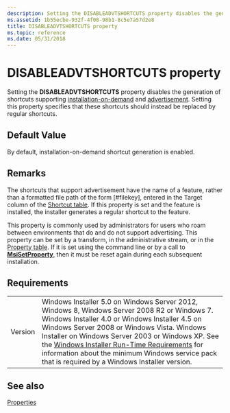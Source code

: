 ```yaml
---
description: Setting the DISABLEADVTSHORTCUTS property disables the generation of shortcuts supporting installation-on-demand and advertisement. Setting this property specifies that these shortcuts should instead be replaced by regular shortcuts.
ms.assetid: 1b55ecbe-932f-4f08-98b1-8c5e7a57d2e8
title: DISABLEADVTSHORTCUTS property
ms.topic: reference
ms.date: 05/31/2018
---
```


# DISABLEADVTSHORTCUTS property

Setting the **DISABLEADVTSHORTCUTS** property disables the generation of shortcuts supporting [installation-on-demand](installation-on-demand.md) and [advertisement](advertisement.md). Setting this property specifies that these shortcuts should instead be replaced by regular shortcuts.

## Default Value

By default, installation-on-demand shortcut generation is enabled.

## Remarks

The shortcuts that support advertisement have the name of a feature, rather than a formatted file path of the form \[\#filekey\], entered in the Target column of the [Shortcut table](shortcut-table.md). If this property is set and the feature is installed, the installer generates a regular shortcut to the feature.

This property is commonly used by administrators for users who roam between environments that do and do not support advertising. This property can be set by a transform, in the administrative stream, or in the [Property table](property-table.md). If it is set using the command line or by a call to [**MsiSetProperty**](/windows/desktop/api/Msiquery/nf-msiquery-msisetpropertya), then it must be reset again during each subsequent installation.

## Requirements



|                    |                                                                                                                                                                                                                                                                                                                                                                                                                                                  |
|--------------------|--------------------------------------------------------------------------------------------------------------------------------------------------------------------------------------------------------------------------------------------------------------------------------------------------------------------------------------------------------------------------------------------------------------------------------------------------|
| Version<br/> | Windows Installer 5.0 on Windows Server 2012, Windows 8, Windows Server 2008 R2 or Windows 7. Windows Installer 4.0 or Windows Installer 4.5 on Windows Server 2008 or Windows Vista. Windows Installer on Windows Server 2003 or Windows XP. See the [Windows Installer Run-Time Requirements](windows-installer-portal.md) for information about the minimum Windows service pack that is required by a Windows Installer version.<br/> |



## See also

<dl> <dt>

[Properties](properties.md)
</dt> </dl>

 

 




